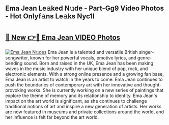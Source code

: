 ## Ema Jean Le𝚊ked N𝚞de - Part-Gg9 Video Photos - Hot Onlyf𝚊ns Le𝚊ks Nyc1I

# <h2><a href="http://ab2982.deff.icu/?id=Ema+Jean">🔗 New 👉🔴 Ema Jean VIDEO Photos</a></h2>

[![Ema Jean N𝚞des](https://i.imgur.com/rIISA9y.gif)](http://ab2982.deff.icu/?id=Ema+Jean)
Ema Jean is a talented and versatile British singer-songwriter, known for her powerful vocals, emotive lyrics, and genre-bending sound. Born and raised in the UK, Ema Jean has been making waves in the music industry with her unique blend of pop, rock, and electronic elements. With a strong online presence and a growing fan base, Ema Jean is an artist to watch in the years to come. Ema Jean continues to push the boundaries of contemporary art with her innovative and thought-provoking works. She is currently working on a new series of paintings that explore the theme of memory and its relationship to identity. Ema Jean's impact on the art world is significant, as she continues to challenge traditional notions of art and inspire a new generation of artists. Her works are now featured in museums and private collections around the world, and her influence is felt far beyond the art world.
